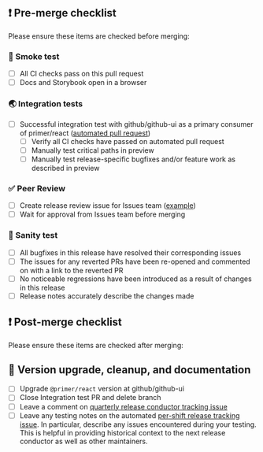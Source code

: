 ## ❗ Pre-merge checklist

Please ensure these items are checked before merging:

### 🔎 Smoke test

- [ ] All CI checks pass on this pull request
- [ ] Docs and Storybook open in a browser

### 🌏 Integration tests

- [ ] Successful integration test with github/github-ui as a primary consumer of primer/react ([automated pull request](https://github.com/github/github-ui/pulls?q=is%3Apr+is%3Aopen+author%3Aapp%2Ftest-primer-actions+Integration+tests+for+primer%2Freact+release+primer-react-hourly+github+action+))
  - [ ] Verify all CI checks have passed on automated pull request
  - [ ] Manually test critical paths in preview
  - [ ] Manually test release-specific bugfixes and/or feature work as described in preview

### ✅ Peer Review

- [ ] Create release review issue for Issues team ([example](https://github.com/github/issues/issues/17817))
- [ ] Wait for approval from Issues team before merging

### 🤔 Sanity test

- [ ] All bugfixes in this release have resolved their corresponding issues
- [ ] The issues for any reverted PRs have been re-opened and commented on with a link to the reverted PR
- [ ] No noticeable regressions have been introduced as a result of changes in this release
- [ ] Release notes accurately describe the changes made

## ❗ Post-merge checklist

Please ensure these items are checked after merging:

## 🚢 Version upgrade, cleanup, and documentation

- [ ] Upgrade `@primer/react` version at github/github-ui
- [ ] Close Integration test PR and delete branch
- [ ] Leave a comment on [quarterly release conductor tracking issue](https://github.com/github/primer/issues/5977)
- [ ] Leave any testing notes on the automated [per-shift release tracking issue](https://github.com/primer/react/issues?q=is%3Aissue+is%3Aopen+%22Release+Tracking%22). In particular, describe any issues encountered during your testing. This is helpful in providing historical context to the next release conductor as well as other maintainers.
